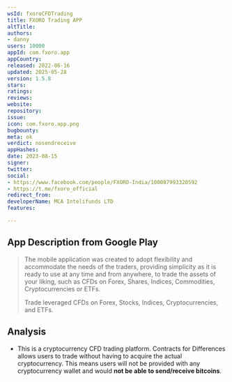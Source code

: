 ```yaml
---
wsId: fxoroCFDTrading
title: FXORO Trading APP
altTitle: 
authors:
- danny
users: 10000
appId: com.fxoro.app
appCountry: 
released: 2022-06-16
updated: 2025-05-28
version: 1.5.8
stars: 
ratings: 
reviews: 
website: 
repository: 
issue: 
icon: com.fxoro.app.png
bugbounty: 
meta: ok
verdict: nosendreceive
appHashes: 
date: 2023-08-15
signer: 
twitter: 
social:
- https://www.facebook.com/people/FXORO-India/100087993320592
- https://t.me/fxoro_official
redirect_from: 
developerName: MCA Intelifunds LTD
features: 

---
```


## App Description from Google Play

> The mobile application was created to adopt flexibility and accommodate the needs of the traders, providing simplicity as it is ready to use at any time and from anywhere, to trade the assets of your liking, such as CFDs on Forex, Shares, Indices, Commodities, Cryptocurrencies or ETFs.
>
> Trade leveraged CFDs on Forex, Stocks, Indices, Cryptocurrencies, and ETFs. 

## Analysis 

- This is a cryptocurrency CFD trading platform. Contracts for Differences allows users to trade without having to acquire the actual cryptocurrency. This means users will not be provided with any cryptocurrency wallet and would **not be able to send/receive bitcoins**.

